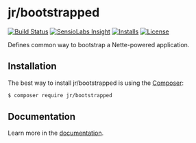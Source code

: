 # jr/bootstrapped

[![Build Status](https://travis-ci.org/rebendajirijr/bootstrapped.svg?branch=master)](https://travis-ci.org/rebendajirijr/bootstrapped)
[![SensioLabs Insight](https://img.shields.io/sensiolabs/i/16424f82-1592-460a-93a0-f894bf041a60.svg)]()
[![Installs](https://img.shields.io/packagist/dt/jr/bootstrapped.svg)](https://packagist.org/packages/jr/bootstrapped)
[![License](https://img.shields.io/packagist/l/jr/bootstrapped.svg)](https://packagist.org/packages/jr/bootstrapped)

Defines common way to bootstrap a Nette-powered application.

## Installation

The best way to install jr/bootstrapped is using the [Composer](http://getcomposer.org/):

```sh
$ composer require jr/bootstrapped
```

## Documentation

Learn more in the [documentation](https://github.com/rebendajirijr/bootstrapped/blob/master/docs/en/index.md).
